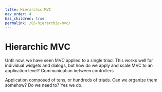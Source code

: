 ```yaml
---
title: Hierarchic MVC
nav_order: 4
has_children: true
permalink: /05-hierarchic-mvc/
---
```

# Hierarchic MVC

Until now, we have seen MVC applied to a single triad. This works well for
individual widgets and dialogs, but how do we apply and scale MVC to an
application level?  Communication between controllers

Application composed of tens, or hundreds of triads. Can we organize them 
somehow? Do we need to? Yes we do.


